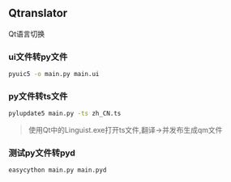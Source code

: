## Qtranslator
Qt语言切换

### ui文件转py文件

```bash
pyuic5 -o main.py main.ui
```

### py文件转ts文件
```bash
pylupdate5 main.py -ts zh_CN.ts
```
> 使用Qt中的Linguist.exe打开ts文件,翻译->并发布生成qm文件


### 测试py文件转pyd

```bash
easycython main.py main.pyd
```
